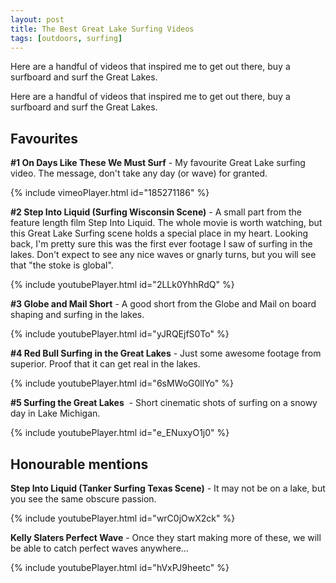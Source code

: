 ```yaml
---
layout: post
title: The Best Great Lake Surfing Videos
tags: [outdoors, surfing]
---
```


Here are a handful of videos that inspired me to get out there, buy a surfboard and surf the Great Lakes.

Here are a handful of videos that inspired me to get out there, buy a surfboard and surf the Great Lakes.

## Favourites

**#1 On Days Like These We Must Surf** - My favourite Great Lake surfing video. The message, don't take any day (or wave) for granted.

{% include vimeoPlayer.html id="185271186" %}

**#2 Step Into Liquid (Surfing Wisconsin Scene)** - A small part from the feature length film Step Into Liquid. The whole movie is worth watching, but this Great Lake Surfing scene holds a special place in my heart. Looking back, I'm pretty sure this was the first ever footage I saw of surfing in the lakes. Don't expect to see any nice waves or gnarly turns, but you will see that "the stoke is global".

{% include youtubePlayer.html id="2LLk0YhhRdQ" %}

**#3 Globe and Mail Short** - A good short from the Globe and Mail on board shaping and surfing in the lakes.

{% include youtubePlayer.html id="yJRQEjfS0To" %}

**#4 Red Bull Surfing in the Great Lakes** - Just some awesome footage from superior. Proof that it can get real in the lakes.

{% include youtubePlayer.html id="6sMWoG0llYo" %}

**#5 Surfing the Great Lakes**  - Short cinematic shots of surfing on a snowy day in Lake Michigan.

{% include youtubePlayer.html id="e_ENuxyO1j0" %}

## Honourable mentions

**Step Into Liquid (Tanker Surfing Texas Scene)** - It may not be on a lake, but you see the same obscure passion.

{% include youtubePlayer.html id="wrC0jOwX2ck" %}

**Kelly Slaters Perfect Wave** - Once they start making more of these, we will be able to catch perfect waves anywhere...

{% include youtubePlayer.html id="hVxPJ9heetc" %}
